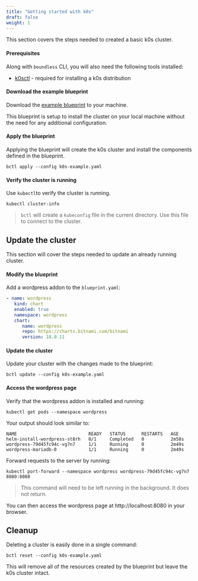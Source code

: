 ```yaml
---
title: "Getting started with k0s"
draft: false
weight: 1
---
```


This section covers the steps needed to created a basic k0s cluster.

#### Prerequisites

Along with `boundless` CLI, you will also need the following tools installed:

* [k0sctl](https://github.com/k0sproject/k0sctl#installation) - required for installing a k0s distribution

#### Download the example blueprint

Download the [example blueprint](https://github.com/mirantiscontainers/boundless/tree/main/blueprints/k0s-example/k0s-example.yaml) to your machine.

This blueprint is setup to install the cluster on your local machine without the need for any additional configuration.

#### Apply the blueprint

Applying the blueprint will create the k0s cluster and install the components defined in the blueprint.

```shell
bctl apply --config k0s-example.yaml
```

#### Verify the cluster is running

Use `kubectl`to verify the cluster is running.

```shell
kubectl cluster-info
```

> `bctl` will create a `kubeconfig` file in the current directory. Use this file to connect to the cluster.

## Update the cluster

This section will cover the steps needed to update an already running cluster.

#### Modify the blueprint

Add a wordpress addon to the `blueprint.yaml`:
```YAML
- name: wordpress
   kind: chart
   enabled: true
   namespace: wordpress
   chart:
      name: wordpress
      repo: https://charts.bitnami.com/bitnami
      version: 18.0.11
```

#### Update the cluster

Update your cluster with the changes made to the blueprint:

```shell
bctl update --config k0s-example.yaml
```

#### Access the wordpress page

Verify that the wordpress addon is installed and running:

```shell
kubectl get pods --namespace wordpress
```

Your output should look similar to:

```shell
NAME                           READY   STATUS      RESTARTS   AGE
helm-install-wordpress-st8rh   0/1     Completed   0          2m58s
wordpress-79d45fc94c-vg7n7     1/1     Running     0          2m49s
wordpress-mariadb-0            1/1     Running     0          2m49s
```

Forward requests to the server by running:

```shell
kubectl port-forward --namespace wordpress wordpress-79d45fc94c-vg7n7 8080:8080
```
> This command will need to be left running in the background. It does not return.

You can then access the wordpress page at http://localhost:8080 in your browser.

## Cleanup

Deleting a cluster is easily done in a single command:

```shell
bctl reset --config k0s-example.yaml
```

This will remove all of the resources created by the blueprint but leave the k0s cluster intact.
